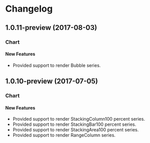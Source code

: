 # Changelog

## 1.0.11-preview (2017-08-03)

### Chart

#### New Features
-	Provided support to render Bubble series.

## 1.0.10-preview (2017-07-05)

### Chart

#### New Features
-	Provided support to render StackingColumn100 percent series.
-	Provided support to render StackingBar100 percent series.
-	Provided support to render StackingArea100 percent series.
-	Provided support to render RangeColumn series.

